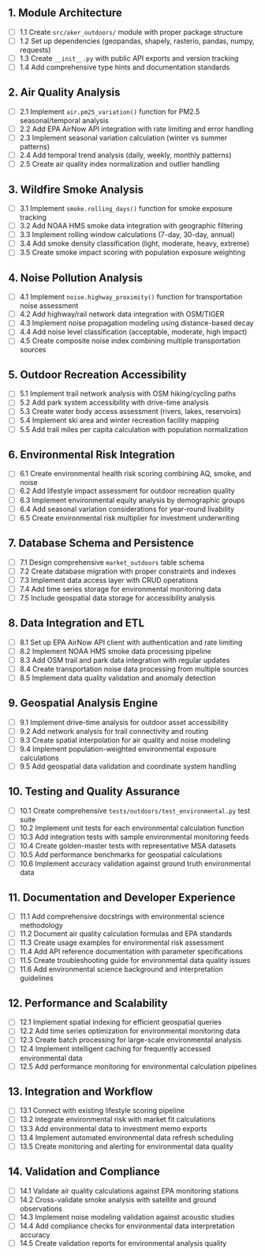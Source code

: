 ## 1. Module Architecture
- [ ] 1.1 Create `src/aker_outdoors/` module with proper package structure
- [ ] 1.2 Set up dependencies (geopandas, shapely, rasterio, pandas, numpy, requests)
- [ ] 1.3 Create `__init__.py` with public API exports and version tracking
- [ ] 1.4 Add comprehensive type hints and documentation standards

## 2. Air Quality Analysis
- [ ] 2.1 Implement `air.pm25_variation()` function for PM2.5 seasonal/temporal analysis
- [ ] 2.2 Add EPA AirNow API integration with rate limiting and error handling
- [ ] 2.3 Implement seasonal variation calculation (winter vs summer patterns)
- [ ] 2.4 Add temporal trend analysis (daily, weekly, monthly patterns)
- [ ] 2.5 Create air quality index normalization and outlier handling

## 3. Wildfire Smoke Analysis
- [ ] 3.1 Implement `smoke.rolling_days()` function for smoke exposure tracking
- [ ] 3.2 Add NOAA HMS smoke data integration with geographic filtering
- [ ] 3.3 Implement rolling window calculations (7-day, 30-day, annual)
- [ ] 3.4 Add smoke density classification (light, moderate, heavy, extreme)
- [ ] 3.5 Create smoke impact scoring with population exposure weighting

## 4. Noise Pollution Analysis
- [ ] 4.1 Implement `noise.highway_proximity()` function for transportation noise assessment
- [ ] 4.2 Add highway/rail network data integration with OSM/TIGER
- [ ] 4.3 Implement noise propagation modeling using distance-based decay
- [ ] 4.4 Add noise level classification (acceptable, moderate, high impact)
- [ ] 4.5 Create composite noise index combining multiple transportation sources

## 5. Outdoor Recreation Accessibility
- [ ] 5.1 Implement trail network analysis with OSM hiking/cycling paths
- [ ] 5.2 Add park system accessibility with drive-time analysis
- [ ] 5.3 Create water body access assessment (rivers, lakes, reservoirs)
- [ ] 5.4 Implement ski area and winter recreation facility mapping
- [ ] 5.5 Add trail miles per capita calculation with population normalization

## 6. Environmental Risk Integration
- [ ] 6.1 Create environmental health risk scoring combining AQ, smoke, and noise
- [ ] 6.2 Add lifestyle impact assessment for outdoor recreation quality
- [ ] 6.3 Implement environmental equity analysis by demographic groups
- [ ] 6.4 Add seasonal variation considerations for year-round livability
- [ ] 6.5 Create environmental risk multiplier for investment underwriting

## 7. Database Schema and Persistence
- [ ] 7.1 Design comprehensive `market_outdoors` table schema
- [ ] 7.2 Create database migration with proper constraints and indexes
- [ ] 7.3 Implement data access layer with CRUD operations
- [ ] 7.4 Add time series storage for environmental monitoring data
- [ ] 7.5 Include geospatial data storage for accessibility analysis

## 8. Data Integration and ETL
- [ ] 8.1 Set up EPA AirNow API client with authentication and rate limiting
- [ ] 8.2 Implement NOAA HMS smoke data processing pipeline
- [ ] 8.3 Add OSM trail and park data integration with regular updates
- [ ] 8.4 Create transportation noise data processing from multiple sources
- [ ] 8.5 Implement data quality validation and anomaly detection

## 9. Geospatial Analysis Engine
- [ ] 9.1 Implement drive-time analysis for outdoor asset accessibility
- [ ] 9.2 Add network analysis for trail connectivity and routing
- [ ] 9.3 Create spatial interpolation for air quality and noise modeling
- [ ] 9.4 Implement population-weighted environmental exposure calculations
- [ ] 9.5 Add geospatial data validation and coordinate system handling

## 10. Testing and Quality Assurance
- [ ] 10.1 Create comprehensive `tests/outdoors/test_environmental.py` test suite
- [ ] 10.2 Implement unit tests for each environmental calculation function
- [ ] 10.3 Add integration tests with sample environmental monitoring feeds
- [ ] 10.4 Create golden-master tests with representative MSA datasets
- [ ] 10.5 Add performance benchmarks for geospatial calculations
- [ ] 10.6 Implement accuracy validation against ground truth environmental data

## 11. Documentation and Developer Experience
- [ ] 11.1 Add comprehensive docstrings with environmental science methodology
- [ ] 11.2 Document air quality calculation formulas and EPA standards
- [ ] 11.3 Create usage examples for environmental risk assessment
- [ ] 11.4 Add API reference documentation with parameter specifications
- [ ] 11.5 Create troubleshooting guide for environmental data quality issues
- [ ] 11.6 Add environmental science background and interpretation guidelines

## 12. Performance and Scalability
- [ ] 12.1 Implement spatial indexing for efficient geospatial queries
- [ ] 12.2 Add time series optimization for environmental monitoring data
- [ ] 12.3 Create batch processing for large-scale environmental analysis
- [ ] 12.4 Implement intelligent caching for frequently accessed environmental data
- [ ] 12.5 Add performance monitoring for environmental calculation pipelines

## 13. Integration and Workflow
- [ ] 13.1 Connect with existing lifestyle scoring pipeline
- [ ] 13.2 Integrate environmental risk with market fit calculations
- [ ] 13.3 Add environmental data to investment memo exports
- [ ] 13.4 Implement automated environmental data refresh scheduling
- [ ] 13.5 Create monitoring and alerting for environmental data quality

## 14. Validation and Compliance
- [ ] 14.1 Validate air quality calculations against EPA monitoring stations
- [ ] 14.2 Cross-validate smoke analysis with satellite and ground observations
- [ ] 14.3 Implement noise modeling validation against acoustic studies
- [ ] 14.4 Add compliance checks for environmental data interpretation accuracy
- [ ] 14.5 Create validation reports for environmental analysis quality
